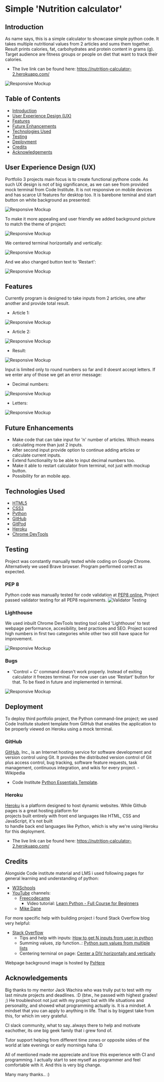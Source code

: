 # Simple 'Nutrition calculator'

## Introduction

As name says, this is a simple calculator to showcase simple python code.
It takes multiple nutritional values from 2 articles and sums them together.
Result prints calories, fat, carbohydrates and protein content in grams (g).
Target audience are fitness groups or people on diet that want to track their calories.
- The live link can be found here: https://nutrition-calculator-2.herokuapp.com/

![Responsive Mockup](assets/main.png)

## Table of Contents
* [Introduction](#introduction)
* [User Experience Design (UX)](#user-experience-design-ux)
* [Features](#features)
* [Future Enhancements](#future-enhancements)
* [Technologies Used](#technologies-used)
* [Testing](#testing)
* [Deployment](#deployment)
* [Credits](#credits)
* [Acknowledgements](#acknowledgements)


## User Experience Design (UX)

Portfolio 3 projects main focus is to create functional pythone code. As such UX design is not of big significance, as we can see from provided mock terminal from Code Institute. It is not responsive on mobile devices and has scarce UI features for desktop too. It is barebone teminal and start button on white background as presented:

![Responsive Mockup](assets/mockup.jpeg)

To make it more appealing and user friendly we added background picture to match the theme of project:

![Responsive Mockup](assets/background.jpg)

We centered terminal horizontally and vertically:

![Responsive Mockup](assets/center.png)
 
And we also changed button text to 'Restart':

![Responsive Mockup](assets/restart.png)

## Features

Currently program is designed to take inputs from 2 articles, one after another and provide total result.

- Article 1:

![Responsive Mockup](assets/article1.png)

- Article 2:

![Responsive Mockup](assets/article2.png)

- Result:

![Responsive Mockup](assets/result.png)

Input is limited only to round numbers so far and it doesnt accept letters. If we enter any of those we get an error message:

- Decimal numbers:

![Responsive Mockup](assets/decimals.png)

- Letters:

![Responsive Mockup](assets/letters.png)

## Future Enhancements

- Make code that can take input for 'n' number of articles. Which means calculating more than just 2 inputs.
- After second input provide option to continue adding articles or calculate current inputs.
- Extend functionality to be able to input decimal numbers too.
- Make it able to restart calculator from terminal, not just with mockup button.
- Possibility for an mobile app.

## Technologies Used

- [HTML5](https://en.wikipedia.org/wiki/HTML5)
- [CSS3](https://en.wikipedia.org/wiki/CSS)
- [Python](https://www.python.org/) 
- [GitHub](https://github.com/)
- [GitPod](https://www.gitpod.io/)
- [Heroku](https://www.heroku.com)
- [Chrome DevTools](https://developer.chrome.com/docs/devtools/)

## Testing

Project was constantly manually tested while coding on Google Chrome. Alternatively we used Brave browser. Program performed correct as expected.

### PEP 8

Python code was manually tested for code validation at [PEP8 online.](http://pep8online.com)
Project passed validator testing for all PEP8 requirements. ![Validator Testing](assets/pep8.png)

### Lighthouse

We used inbuilt Chrome DevTools testing tool called 'Lighthouse' to test webpage performance, accesibility, best practices and SEO. Project scored high numbers in first two categories while other two still have space for improvement.

![Responsive Mockup](assets/lighthouse.png)

### Bugs

- 'Control + C' command doesn't work properly. Instead of exiting calculator it freezes terminal. For now user can use 'Restart' button for that. To be fixed in future and implemented in terminal.

![Responsive Mockup](assets/ctrlc.png)

## Deployment

To deploy third portfolio project, the Python command-line project; we used Code Institute student template from GitHub that enables the application to be properly viewed on Heroku using a mock terminal.

### GitHub

[GitHub](https://github.com/), Inc., is an Internet hosting service for software development and version control using Git. It provides the distributed version control of Git plus access control, bug tracking, software feature requests, task management, continuous integration, and wikis for every project. - Wikipedia

- Code Institute [Python Essentials Template](https://github.com/Code-Institute-Org/python-essentials-template).

### Heroku

[Heroku](https://www.heroku.com) is a platform designed to host dynamic websites. While Github pages is a great hosting platform for  
projects built entirely with front end languages  like HTML, CSS and JavaScript, it's not built  
to handle back end languages like Python, which  is why we're using Heroku for this deployment.

- The live link can be found here: https://nutrition-calculator-2.herokuapp.com/

## Credits

Alongside Code institute material and LMS i used following pages for general learning and understanding of python:
- [W3Schools](https://www.w3schools.com/)
- [YouTube](https://www.youtube.com/) channels:
  - [Freecodecamp](https://www.youtube.com/c/Freecodecamp)
    - Video tutorial: [Learn Python - Full Course for Beginners](https://www.youtube.com/watch?v=rfscVS0vtbw)
  - [Mike Dane](https://www.youtube.com/c/GiraffeAcademy)

For more specific help with building project i found Stack Overflow blog very helpful:
- [Stack Overflow](https://stackoverflow.com/)
  - Tips and help with inputs: [How to get N inputs from user in python](https://stackoverflow.com/questions/30786513/how-to-get-n-inputs-from-user-in-python)
  - Summing values, zip function..: [Python sum values from multiple lists](https://stackoverflow.com/questions/52703442/python-sum-values-from-multiple-lists-more-than-two)
  - Centering terminal on page: [Center a DIV horizontally and vertically](https://stackoverflow.com/questions/14123999/center-a-div-horizontally-and-vertically)

Webpage background image is hosted by [PxHere](https://pxhere.com/en/photo/669281)
 

## Acknowledgements

Big thanks to my mentor Jack Wachira who was trully put to test with my last minute projects and deadlines. :D (btw., he passed with highest grades! ;)
He troubleshoot not just with my project but with life situations and personality, and showed what programming actually is. It is a mindset. A mindset that you can apply to anything in life. That is by biggest take from this, for which im very grateful.

CI slack community, what to say..always there to help and motivate eachother, its one big geek family that i grew fond of.

Tutor support helping from different time zones or opposite sides of the world at late evenings or early mornings haha :D

All of mentioned made me appreciate and love this experience with CI and programming. I actually start to see myself as programmer and feel comfortable with it. And this is very big change.

Many many thanks.. :)